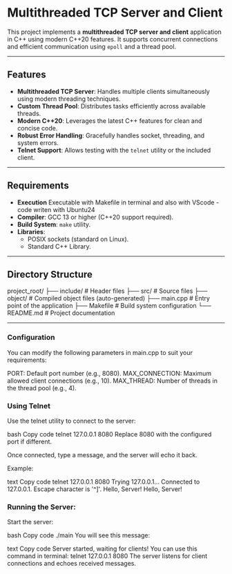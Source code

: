 # Multithreaded TCP Server and Client

This project implements a **multithreaded TCP server and client** application in C++ using modern C++20 features. It supports concurrent connections and efficient communication using `epoll` and a thread pool.

---

## Features

- **Multithreaded TCP Server**: Handles multiple clients simultaneously using modern threading techniques.
- **Custom Thread Pool**: Distributes tasks efficiently across available threads.
- **Modern C++20**: Leverages the latest C++ features for clean and concise code.
- **Robust Error Handling**: Gracefully handles socket, threading, and system errors.
- **Telnet Support**: Allows testing with the `telnet` utility or the included client.

---

## Requirements
- **Execution** Executable with Makefile in terminal and also with VScode - code writen with Ubuntu24
- **Compiler**: GCC 13 or higher (C++20 support required).
- **Build System**: `make` utility.
- **Libraries**:
  - POSIX sockets (standard on Linux).
  - Standard C++ Library.

---

## Directory Structure

project_root/ ├── include/ # Header files ├── src/ # Source files ├── object/ # Compiled object files (auto-generated) ├── main.cpp # Entry point of the application ├── Makefile # Build system configuration └── README.md # Project documentation


---


### Configuration
You can modify the following parameters in main.cpp to suit your requirements:

PORT: Default port number (e.g., 8080).
MAX_CONNECTION: Maximum allowed client connections (e.g., 10).
MAX_THREAD: Number of threads in the thread pool (e.g., 4).

### Using Telnet
Use the telnet utility to connect to the server:

bash
Copy code
telnet 127.0.0.1 8080
Replace 8080 with the configured port if different.

Once connected, type a message, and the server will echo it back.

Example:

text
Copy code
telnet 127.0.0.1 8080
Trying 127.0.0.1...
Connected to 127.0.0.1.
Escape character is '^]'.
Hello, Server!
Hello, Server!

### Running the Server:
Start the server:

bash
Copy code
./main
You will see this message:

text
Copy code
Server started, waiting for clients!
You can use this command in terminal: telnet 127.0.0.1 8080
The server listens for client connections and echoes received messages.
